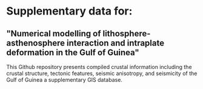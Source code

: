 # Supplementary data for:

## "Numerical modelling of lithosphere-asthenosphere interaction and intraplate deformation in the Gulf of Guinea"



This Github repository presents compiled crustal information including the crustal structure, tectonic features, seismic anisotropy, and seismicity of the Gulf of Guinea a supplementary GIS database. 
